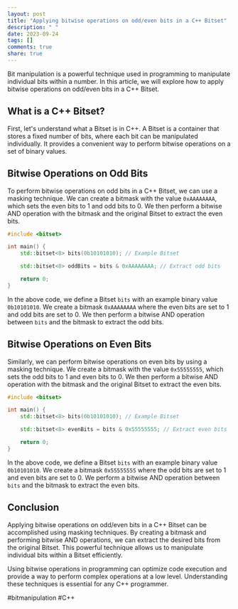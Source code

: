 ```yaml
---
layout: post
title: "Applying bitwise operations on odd/even bits in a C++ Bitset"
description: " "
date: 2023-09-24
tags: []
comments: true
share: true
---
```


Bit manipulation is a powerful technique used in programming to manipulate individual bits within a number. In this article, we will explore how to apply bitwise operations on odd/even bits in a C++ Bitset.

## What is a C++ Bitset?

First, let's understand what a Bitset is in C++. A Bitset is a container that stores a fixed number of bits, where each bit can be manipulated individually. It provides a convenient way to perform bitwise operations on a set of binary values.

## Bitwise Operations on Odd Bits

To perform bitwise operations on odd bits in a C++ Bitset, we can use a masking technique. We can create a bitmask with the value `0xAAAAAAAA`, which sets the even bits to 1 and odd bits to 0. We then perform a bitwise AND operation with the bitmask and the original Bitset to extract the even bits.

```cpp
#include <bitset>

int main() {
    std::bitset<8> bits(0b10101010); // Example Bitset

    std::bitset<8> oddBits = bits & 0xAAAAAAAA; // Extract odd bits

    return 0;
}
```

In the above code, we define a Bitset `bits` with an example binary value `0b10101010`. We create a bitmask `0xAAAAAAAA` where the even bits are set to 1 and odd bits are set to 0. We then perform a bitwise AND operation between `bits` and the bitmask to extract the odd bits.

## Bitwise Operations on Even Bits

Similarly, we can perform bitwise operations on even bits by using a masking technique. We create a bitmask with the value `0x55555555`, which sets the odd bits to 1 and even bits to 0. We then perform a bitwise AND operation with the bitmask and the original Bitset to extract the even bits.

```cpp
#include <bitset>

int main() {
    std::bitset<8> bits(0b10101010); // Example Bitset

    std::bitset<8> evenBits = bits & 0x55555555; // Extract even bits

    return 0;
}
```

In the above code, we define a Bitset `bits` with an example binary value `0b10101010`. We create a bitmask `0x55555555` where the odd bits are set to 1 and even bits are set to 0. We perform a bitwise AND operation between `bits` and the bitmask to extract the even bits.

## Conclusion

Applying bitwise operations on odd/even bits in a C++ Bitset can be accomplished using masking techniques. By creating a bitmask and performing bitwise AND operations, we can extract the desired bits from the original Bitset. This powerful technique allows us to manipulate individual bits within a Bitset efficiently.

Using bitwise operations in programming can optimize code execution and provide a way to perform complex operations at a low level. Understanding these techniques is essential for any C++ programmer. 

#bitmanipulation #C++